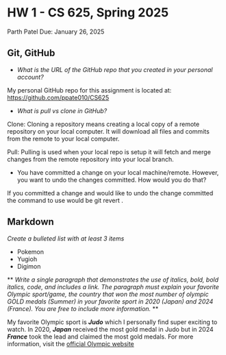 # HW 1 - CS 625, Spring 2025
Parth Patel
Due: January 26, 2025

## Git, GitHub

* <em> What is the URL of the GitHub repo that you created in your personal account? </em>
  
My personal GitHub repo for this assignment is located at: https://github.com/ppate010/CS625

* <em> What is pull vs clone in GitHub? </em>
  
Clone: Cloning a repository means creating a local copy of a remote repository on your local computer. It will download all files and commits from the remote to your local computer. 

Pull: Pulling is used when your local repo is setup it will fetch and merge changes from the remote repository into your local branch. 

* You have committed a change on your local machine/remote. However, you want to undo the changes committed. How would you do that?

If you committed a change and would like to undo the change committed the command to use would be git revert <commit-hash>.

## Markdown

 <em> Create a bulleted list with at least 3 items </em>
 
* Pokemon
* Yugioh
* Digimon


** <em> Write a single paragraph that demonstrates the use of italics, bold, bold italics, code, and includes a link. The paragraph must explain your favorite Olympic sport/game, the country that won the most number of olympic GOLD medals (Summer) in your favorite sport in 2020 (Japan) and 2024 (France). You are free to include more information. </em> **

My favorite Olympic sport is ***Judo*** which I personally find super exciting to watch. In 2020, ***<em>Japan</em>*** received the most gold medal in Judo but in 2024 ***<em>France</em>*** took the lead and claimed the most gold medals. For more information, visit the [official Olympic website](https://www.olympics.com/)
